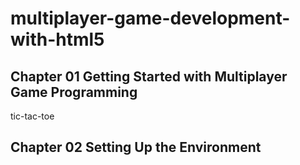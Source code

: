 # multiplayer-game-development-with-html5

## Chapter 01 Getting Started with Multiplayer Game Programming

tic-tac-toe

## Chapter 02 Setting Up the Environment
